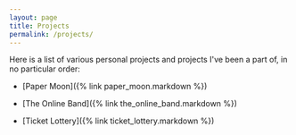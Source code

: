 ```yaml
---
layout: page
title: Projects
permalink: /projects/
---
```


Here is a list of various personal projects and projects I've been a part of, in no particular order:

 - [Paper Moon]({% link paper_moon.markdown %})

 - [The Online Band]({% link the_online_band.markdown %})

 - [Ticket Lottery]({% link ticket_lottery.markdown %})